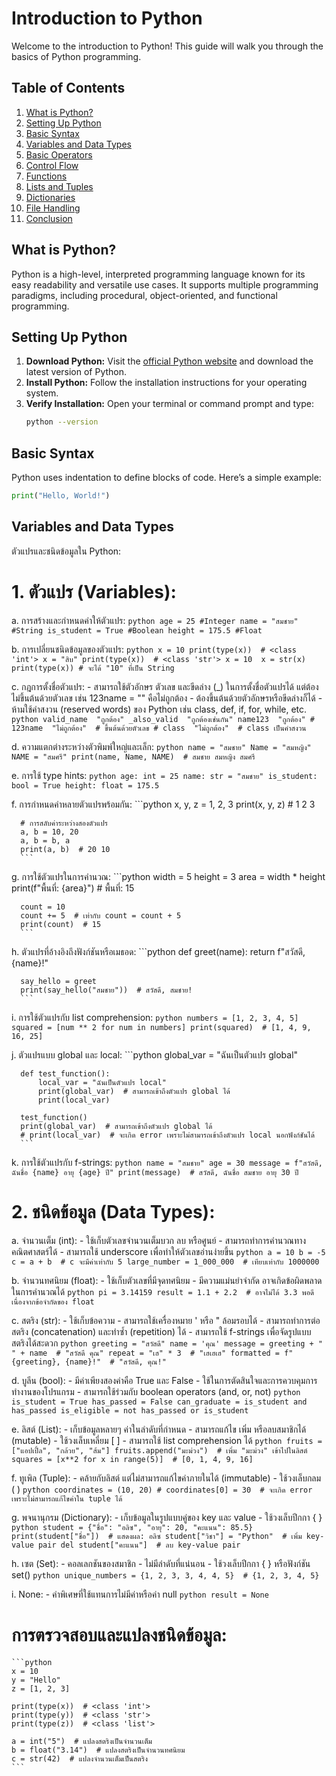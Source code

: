 # Introduction to Python

Welcome to the introduction to Python! This guide will walk you through the basics of Python programming.

## Table of Contents
1. [What is Python?](#what-is-python)
2. [Setting Up Python](#setting-up-python)
3. [Basic Syntax](#basic-syntax)
4. [Variables and Data Types](#variables-and-data-types)
5. [Basic Operators](#basic-operators)
6. [Control Flow](#control-flow)
7. [Functions](#functions)
8. [Lists and Tuples](#lists-and-tuples)
9. [Dictionaries](#dictionaries)
10. [File Handling](#file-handling)
11. [Conclusion](#conclusion)

## What is Python?
Python is a high-level, interpreted programming language known for its easy readability and versatile use cases. It supports multiple programming paradigms, including procedural, object-oriented, and functional programming.

## Setting Up Python
1. **Download Python:** Visit the [official Python website](https://www.python.org/downloads/) and download the latest version of Python.
2. **Install Python:** Follow the installation instructions for your operating system.
3. **Verify Installation:** Open your terminal or command prompt and type:
    ```sh
    python --version
    ```

## Basic Syntax
Python uses indentation to define blocks of code. Here’s a simple example:

```python
print("Hello, World!")
```

## Variables and Data Types

ตัวแปรและชนิดข้อมูลใน Python:

# 1. ตัวแปร (Variables):

   a. การสร้างและกำหนดค่าให้ตัวแปร:
      ```python
      age = 25 #Integer
      name = "สมชาย" #String
      is_student = True #Boolean
      height = 175.5 #Float
      ```

   b. การเปลี่ยนชนิดข้อมูลของตัวแปร:
      ```python
      x = 10
      print(type(x))  # <class 'int'>
      x = "สิบ"
      print(type(x))  # <class 'str'>
      x = 10 
      x = str(x)
      print(type(x)) # จะได้ "10" ที่เป็น String
      ```

   c. กฎการตั้งชื่อตัวแปร:
      - สามารถใช้ตัวอักษร ตัวเลข และขีดล่าง (_) ในการตั้งชื่อตัวแปรได้ แต่ต้องไม่ขึ้นต้นด้วยตัวเลข เช่น 123name = "" คือไม่ถูกต้อง
      - ต้องขึ้นต้นด้วยตัวอักษรหรือขีดล่างก็ได้
      - ห้ามใช้คำสงวน (reserved words) ของ Python เช่น class, def, if, for, while, etc.
      ```python
      valid_name  "ถูกต้อง"
      _also_valid  "ถูกต้องเช่นกัน"
      name123  "ถูกต้อง"
      # 123name  "ไม่ถูกต้อง"  # ขึ้นต้นด้วยตัวเลข
      # class  "ไม่ถูกต้อง"  # class เป็นคำสงวน
      ```

   d. ความแตกต่างระหว่างตัวพิมพ์ใหญ่และเล็ก:
      ```python
      name = "สมชาย"
      Name = "สมหญิง"
      NAME = "สมศรี"
      print(name, Name, NAME)  # สมชาย สมหญิง สมศรี
      ```

   e. การใช้ type hints:
      ```python
      age: int = 25
      name: str = "สมชาย"
      is_student: bool = True
      height: float = 175.5
      ```

   f. การกำหนดค่าหลายตัวแปรพร้อมกัน:
      ```python
      x, y, z = 1, 2, 3
      print(x, y, z)  # 1 2 3

      # การสลับค่าระหว่างสองตัวแปร
      a, b = 10, 20
      a, b = b, a
      print(a, b)  # 20 10
      ```

   g. การใช้ตัวแปรในการคำนวณ:
      ```python
      width = 5
      height = 3
      area = width * height
      print(f"พื้นที่: {area}")  # พื้นที่: 15

      count = 10
      count += 5  # เท่ากับ count = count + 5
      print(count)  # 15
      ```

   h. ตัวแปรที่อ้างอิงถึงฟังก์ชันหรือเมธอด:
      ```python
      def greet(name):
          return f"สวัสดี, {name}!"

      say_hello = greet
      print(say_hello("สมชาย"))  # สวัสดี, สมชาย!
      ```

   i. การใช้ตัวแปรกับ list comprehension:
      ```python
      numbers = [1, 2, 3, 4, 5]
      squared = [num ** 2 for num in numbers]
      print(squared)  # [1, 4, 9, 16, 25]
      ```

   j. ตัวแปรแบบ global และ local:
      ```python
      global_var = "ฉันเป็นตัวแปร global"

      def test_function():
          local_var = "ฉันเป็นตัวแปร local"
          print(global_var)  # สามารถเข้าถึงตัวแปร global ได้
          print(local_var)

      test_function()
      print(global_var)  # สามารถเข้าถึงตัวแปร global ได้
      # print(local_var)  # จะเกิด error เพราะไม่สามารถเข้าถึงตัวแปร local นอกฟังก์ชันได้
      ```

   k. การใช้ตัวแปรกับ f-strings:
      ```python
      name = "สมชาย"
      age = 30
      message = f"สวัสดี, ฉันชื่อ {name} อายุ {age} ปี"
      print(message)  # สวัสดี, ฉันชื่อ สมชาย อายุ 30 ปี
      ```

# 2. ชนิดข้อมูล (Data Types):
   
   a. จำนวนเต็ม (int):
      - ใช้เก็บตัวเลขจำนวนเต็มบวก ลบ หรือศูนย์
      - สามารถทำการคำนวณทางคณิตศาสตร์ได้
      - สามารถใช้ underscore เพื่อทำให้ตัวเลขอ่านง่ายขึ้น
      ```python
      a = 10
      b = -5
      c = a + b  # c จะมีค่าเท่ากับ 5
      large_number = 1_000_000  # เทียบเท่ากับ 1000000
      ```

   b. จำนวนทศนิยม (float):
      - ใช้เก็บตัวเลขที่มีจุดทศนิยม
      - มีความแม่นยำจำกัด อาจเกิดข้อผิดพลาดในการคำนวณได้
      ```python
      pi = 3.14159
      result = 1.1 + 2.2  # อาจไม่ได้ 3.3 พอดี เนื่องจากข้อจำกัดของ float
      ```

   c. สตริง (str):
      - ใช้เก็บข้อความ
      - สามารถใช้เครื่องหมาย ' หรือ " ล้อมรอบได้
      - สามารถทำการต่อสตริง (concatenation) และทำซ้ำ (repetition) ได้
      - สามารถใช้ f-strings เพื่อจัดรูปแบบสตริงได้สะดวก
      ```python
      greeting = "สวัสดี"
      name = 'คุณ'
      message = greeting + " " + name  # "สวัสดี คุณ"
      repeat = "เฮ" * 3  # "เฮเฮเฮ"
      formatted = f"{greeting}, {name}!"  # "สวัสดี, คุณ!"
      ```

   d. บูลีน (bool):
      - มีค่าเพียงสองค่าคือ True และ False
      - ใช้ในการตัดสินใจและการควบคุมการทำงานของโปรแกรม
      - สามารถใช้ร่วมกับ boolean operators (and, or, not)
      ```python
      is_student = True
      has_passed = False
      can_graduate = is_student and has_passed
      is_eligible = not has_passed or is_student
      ```

   e. ลิสต์ (List):
      - เก็บข้อมูลหลายๆ ค่าในลำดับที่กำหนด
      - สามารถแก้ไข เพิ่ม หรือลบสมาชิกได้ (mutable)
      - ใช้วงเล็บเหลี่ยม [ ]
      - สามารถใช้ list comprehension ได้
      ```python
      fruits = ["แอปเปิ้ล", "กล้วย", "ส้ม"]
      fruits.append("มะม่วง")  # เพิ่ม "มะม่วง" เข้าไปในลิสต์
      squares = [x**2 for x in range(5)]  # [0, 1, 4, 9, 16]
      ```

   f. ทูเพิล (Tuple):
      - คล้ายกับลิสต์ แต่ไม่สามารถแก้ไขค่าภายในได้ (immutable)
      - ใช้วงเล็บกลม ( )
      ```python
      coordinates = (10, 20)
      # coordinates[0] = 30  # จะเกิด error เพราะไม่สามารถแก้ไขค่าใน tuple ได้
      ```

   g. พจนานุกรม (Dictionary):
      - เก็บข้อมูลในรูปแบบคู่ของ key และ value
      - ใช้วงเล็บปีกกา { }
      ```python
      student = {"ชื่อ": "อลิซ", "อายุ": 20, "คะแนน": 85.5}
      print(student["ชื่อ"])  # แสดงผล: อลิซ
      student["วิชา"] = "Python"  # เพิ่ม key-value pair
      del student["คะแนน"]  # ลบ key-value pair
      ```

   h. เซต (Set):
      - คอลเลกชันของสมาชิก
      - ไม่มีลำดับที่แน่นอน
      - ใช้วงเล็บปีกกา { } หรือฟังก์ชัน set()
      ```python
      unique_numbers = {1, 2, 3, 3, 4, 4, 5}  # {1, 2, 3, 4, 5}
      ```

   i. None:
      - ค่าพิเศษที่ใช้แทนการไม่มีค่าหรือค่า null
      ```python
      result = None
      ```
      
# การตรวจสอบและแปลงชนิดข้อมูล:
    ```python
    x = 10
    y = "Hello"
    z = [1, 2, 3]

    print(type(x))  # <class 'int'>
    print(type(y))  # <class 'str'>
    print(type(z))  # <class 'list'>

    a = int("5")  # แปลงสตริงเป็นจำนวนเต็ม
    b = float("3.14")  # แปลงสตริงเป็นจำนวนทศนิยม
    c = str(42)  # แปลงจำนวนเต็มเป็นสตริง
    ```
